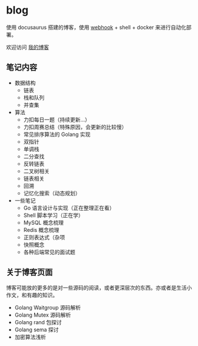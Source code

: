 # blog
使用 docusaurus 搭建的博客，使用 [webhook](https://github.com/Hardews/webhook) + shell + docker 来进行自动化部署。

欢迎访问 [我的博客](https://hardews.cn)



## 笔记内容

- 数据结构
  - 链表
  - 栈和队列
  - 并查集
- 算法
  - 力扣每日一题（持续更新...）
  - 力扣周赛总结（特殊原因，会更新的比较慢）
  - 常见排序算法的 Golang 实现
  - 双指针
  - 单调栈
  - 二分查找
  - 反转链表
  - 二叉树相关
  - 链表相关
  - 回溯
  - 记忆化搜索（动态规划）
- 一些笔记
  - Go 语言设计与实现（正在整理正在看）
  - Shell 脚本学习（正在学）
  - MySQL 概念梳理
  - Redis 概念梳理
  - 正则表达式（杂项
  - 快照概念
  - 各种后端常见的面试题



## 关于博客页面

博客可能放的更多的是对一些源码的阅读，或者更深层次的东西。亦或者是生活小作文，和有趣的知识。

- Golang Waitgroup 源码解析
- Golang Mutex 源码解析
- Golang rand 包探讨
- Golang sema 探讨
- 加密算法浅析

